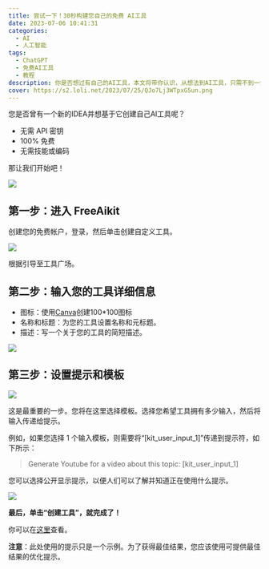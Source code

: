 ```yaml
---
title: 尝试一下！30秒构建您自己的免费 AI工具
date: 2023-07-06 10:41:31
categories:
  - AI
  - 人工智能
tags:
  - ChatGPT
  - 免费AI工具
  - 教程
description: 你是否想过有自己的AI工具，本文将带你认识，从想法到AI工具，只需不到一分钟，无需编码！
cover: https://s2.loli.net/2023/07/25/QJo7Lj3WTpxG5un.png
---
```


您是否曾有一个新的IDEA并想基于它创建自己AI工具呢？

- 无需 API 密钥
- 100% 免费
- 无需技能或编码

那让我们开始吧！

![](https://s2.loli.net/2023/07/25/JSroNZhFL2APijf.png)
## 第一步：进入 FreeAikit

创建您的免费帐户，登录，然后单击创建自定义工具。

![](https://s2.loli.net/2023/07/25/NcBpoYn75O1ksMy.png)

根据引导至工具广场。

## 第二步：输入您的工具详细信息

- 图标：使用[Canva](https://partner.canva.com/qRxWN/refer/canva/)创建100*100图标
- 名称和标题：为您的工具设置名称和元标题。
- 描述：写一个关于您的工具的简短描述。

![](https://s2.loli.net/2023/07/25/iay3F8CGEpHh9Nn.png)

## 第三步：设置提示和模板

![](https://s2.loli.net/2023/07/25/4rTmZ8YX1sVAxfz.png)

这是最重要的一步。您将在这里选择模板。选择您希望工具拥有多少输入，然后将输入传递给提示。

例如，如果您选择 1 个输入模板，则需要将“[kit_user_input_1]”传递到提示符，如下所示：

> Generate Youtube for a video about this topic: [kit_user_input_1]

您可以选择公开显示提示，以便人们可以了解并知道正在使用什么提示。

![](https://s2.loli.net/2023/07/25/7JqVe6E8MXUfylC.png)

**最后，单击“创建工具”，就完成了！**

你可以在[这里](https://freeaikit.com/tools/youtube-title-generator-test-64a17fa49becef2f3efb712d)查看。

**注意**：此处使用的提示只是一个示例。为了获得最佳结果，您应该使用可提供最佳结果的优化提示。
